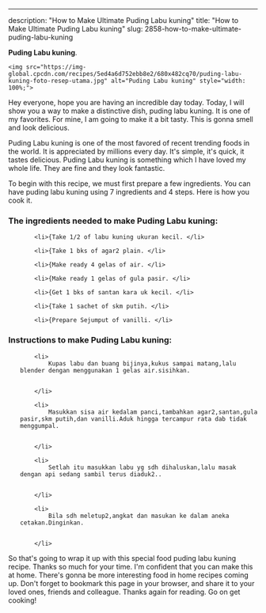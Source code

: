 ---
description: "How to Make Ultimate Puding Labu kuning"
title: "How to Make Ultimate Puding Labu kuning"
slug: 2858-how-to-make-ultimate-puding-labu-kuning

<p>
	<strong>Puding Labu kuning</strong>. 
	
</p>
<p>
	
	<img src="https://img-global.cpcdn.com/recipes/5ed4a6d752ebb8e2/680x482cq70/puding-labu-kuning-foto-resep-utama.jpg" alt="Puding Labu kuning" style="width: 100%;">
	
	
</p>
<p>
	Hey everyone, hope you are having an incredible day today. Today, I will show you a way to make a distinctive dish, puding labu kuning. It is one of my favorites. For mine, I am going to make it a bit tasty. This is gonna smell and look delicious.
</p>
	
<p>
	Puding Labu kuning is one of the most favored of recent trending foods in the world. It is appreciated by millions every day. It's simple, it's quick, it tastes delicious. Puding Labu kuning is something which I have loved my whole life. They are fine and they look fantastic.
</p>
<p>
	
</p>

<p>
To begin with this recipe, we must first prepare a few ingredients. You can have puding labu kuning using 7 ingredients and 4 steps. Here is how you cook it.
</p>

<h3>The ingredients needed to make Puding Labu kuning:</h3>

<ol>
	
		<li>{Take 1/2 of labu kuning ukuran kecil. </li>
	
		<li>{Take 1 bks of agar2 plain. </li>
	
		<li>{Make ready 4 gelas of air. </li>
	
		<li>{Make ready 1 gelas of gula pasir. </li>
	
		<li>{Get 1 bks of santan kara uk kecil. </li>
	
		<li>{Take 1 sachet of skm putih. </li>
	
		<li>{Prepare Sejumput of vanilli. </li>
	
</ol>
<p>
	
</p>

<h3>Instructions to make Puding Labu kuning:</h3>

<ol>
	
		<li>
			Kupas labu dan buang bijinya,kukus sampai matang,lalu blender dengan menggunakan 1 gelas air.sisihkan.
			
			
		</li>
	
		<li>
			Masukkan sisa air kedalam panci,tambahkan agar2,santan,gula pasir,skm putih,dan vanilli.Aduk hingga tercampur rata dab tidak menggumpal.
			
			
		</li>
	
		<li>
			Setlah itu masukkan labu yg sdh dihaluskan,lalu masak dengan api sedang sambil terus diaduk2..
			
			
		</li>
	
		<li>
			Bila sdh meletup2,angkat dan masukan ke dalam aneka cetakan.Dinginkan.
			
			
		</li>
	
</ol>

<p>
	
</p>

<p>
	So that's going to wrap it up with this special food puding labu kuning recipe. Thanks so much for your time. I'm confident that you can make this at home. There's gonna be more interesting food in home recipes coming up. Don't forget to bookmark this page in your browser, and share it to your loved ones, friends and colleague. Thanks again for reading. Go on get cooking!
</p>
